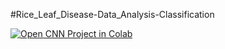 #Rice_Leaf_Disease-Data_Analysis-Classification

[![Open CNN Project in Colab](https://colab.research.google.com/assets/colab-badge.svg)](https://colab.research.google.com/github/vishal03-cas/Rice_Leaf_Disease-Data_Analysis-Classification/blob/main/Rice_Leaf_Disease_Colab.ipynb)  
